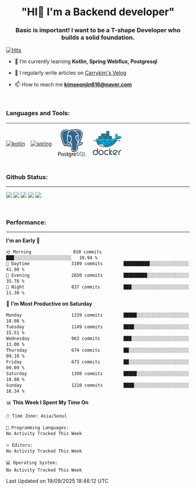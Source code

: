 <h1 align="center">"HI👋 I'm a Backend developer" </h1>
<h3 align="center">Basic is important! I want to be a T-shape Developer who builds a solid foundation.</h3>

[![Hits](https://hits.seeyoufarm.com/api/count/incr/badge.svg?url=https%3A%2F%2Fgithub.com%2Fgimseonjin&count_bg=%2318BFE5&title_bg=%23555555&icon=ko-fi.svg&icon_color=%23E7E7E7&title=hits&edge_flat=false)](https://hits.seeyoufarm.com)

- 🌱 I’m currently learning **Kotlin, Spring Webflux, Postgresql**

- 📝 I regularly write articles on [Carrykim's Velog](https://velog.io/@carrykim)

- 📫 How to reach me **kimseonjin616@naver.com**

<br/>

<h3 align="left">Languages and Tools:</h3>

***

<div style="display: flex; flex-wrap: wrap; gap: 1rem; justify-content: start; align-items: center;">
  <a href="https://kotlinlang.org" target="_blank" rel="noreferrer">
    <img src="https://www.vectorlogo.zone/logos/kotlinlang/kotlinlang-icon.svg" alt="kotlin" style="width: 80px; height: 80px;">
  </a>
  <a href="https://spring.io/" target="_blank" rel="noreferrer">
    <img src="https://www.vectorlogo.zone/logos/springio/springio-icon.svg" alt="spring" style="width: 80px; height: 80px;">
  </a>
  <a href="https://www.postgresql.org" target="_blank" rel="noreferrer">
    <img src="https://raw.githubusercontent.com/devicons/devicon/master/icons/postgresql/postgresql-original-wordmark.svg" alt="postgresql" style="width: 80px; height: 80px;">
  </a>
  <a href="https://www.docker.com/" target="_blank" rel="noreferrer">
    <img src="https://raw.githubusercontent.com/devicons/devicon/master/icons/docker/docker-original-wordmark.svg" alt="docker" style="width: 80px; height: 80px;">
  </a>
</div>


<br/>

<h3 align="left">Github Status:</h3>

***

![](http://github-profile-summary-cards.vercel.app/api/cards/profile-details?username=gimseonjin&theme=nord_bright)
![](http://github-profile-summary-cards.vercel.app/api/cards/repos-per-language?username=gimseonjin&theme=nord_bright)
![](http://github-profile-summary-cards.vercel.app/api/cards/most-commit-language?username=gimseonjin&theme=nord_bright)
![](http://github-profile-summary-cards.vercel.app/api/cards/stats?username=gimseonjin&theme=nord_bright)
![](http://github-profile-summary-cards.vercel.app/api/cards/productive-time?username=gimseonjin&theme=nord_bright&utcOffset=8)


<br/>

<h3 align="left">Performance:</h3>

***

<!--START_SECTION:waka-->
**I'm an Early 🐤** 

```text
🌞 Morning                810 commits         ███░░░░░░░░░░░░░░░░░░░░░░   10.94 % 
🌆 Daytime                3109 commits        ██████████░░░░░░░░░░░░░░░   41.98 % 
🌃 Evening                2650 commits        █████████░░░░░░░░░░░░░░░░   35.78 % 
🌙 Night                  837 commits         ███░░░░░░░░░░░░░░░░░░░░░░   11.30 % 
```
📅 **I'm Most Productive on Saturday** 

```text
Monday                   1339 commits        █████░░░░░░░░░░░░░░░░░░░░   18.08 % 
Tuesday                  1149 commits        ████░░░░░░░░░░░░░░░░░░░░░   15.51 % 
Wednesday                963 commits         ███░░░░░░░░░░░░░░░░░░░░░░   13.00 % 
Thursday                 674 commits         ██░░░░░░░░░░░░░░░░░░░░░░░   09.10 % 
Friday                   673 commits         ██░░░░░░░░░░░░░░░░░░░░░░░   09.09 % 
Saturday                 1398 commits        █████░░░░░░░░░░░░░░░░░░░░   18.88 % 
Sunday                   1210 commits        ████░░░░░░░░░░░░░░░░░░░░░   16.34 % 
```


📊 **This Week I Spent My Time On** 

```text
🕑︎ Time Zone: Asia/Seoul

💬 Programming Languages: 
No Activity Tracked This Week

🔥 Editors: 
No Activity Tracked This Week

💻 Operating System: 
No Activity Tracked This Week
```


 Last Updated on 19/09/2025 18:46:12 UTC
<!--END_SECTION:waka-->

<div align="center">
  
